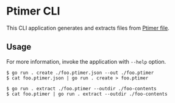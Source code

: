 <!--
SPDX-FileCopyrightText: 2024 Shota FUJI <pockawoooh@gmail.com>

SPDX-License-Identifier: Apache-2.0
-->

# Ptimer CLI

This CLI application generates and extracts files from [Ptimer file](https://github.com/pocka/ptimer).

## Usage

For more information, invoke the application with `--help` option.

```
$ go run . create ./foo.ptimer.json --out ./foo.ptimer
$ cat foo.ptimer.json | go run . create > foo.ptimer

$ go run . extract ./foo.ptimer --outdir ./foo-contents
$ cat foo.ptimer | go run . extract --outdir ./foo-contents
```
